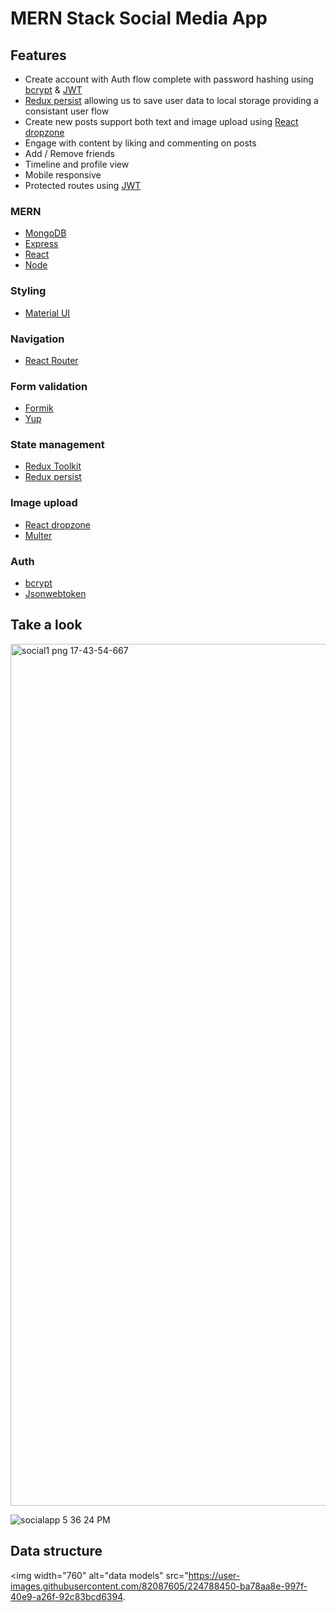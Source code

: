 # MERN Stack Social Media App

## Features
- Create account with Auth flow complete with password hashing using [bcrypt](https://www.npmjs.com/package/bcrypt) & [JWT](https://github.com/auth0/node-jsonwebtoken)
- [Redux persist](https://github.com/rt2zz/redux-persist) allowing us to save user data to local storage providing a consistant user flow
- Create new posts support both text and image upload using [React dropzone](https://react-dropzone.js.org/)
- Engage with content by liking and commenting on posts
- Add / Remove friends
- Timeline and profile view
- Mobile responsive
- Protected routes using [JWT](https://github.com/auth0/node-jsonwebtoken)

### MERN
- [MongoDB](https://www.mongodb.com/)
- [Express](https://expressjs.com/)
- [React](https://reactjs.org/)
- [Node](https://nodejs.org/en/download/)

### Styling
- [Material UI](https://mui.com/material-ui/getting-started/installation/)

### Navigation
- [React Router](https://reactrouter.com/en/v6.3.0/getting-started/installation)

### Form validation
- [Formik](https://formik.org/docs/overview)
- [Yup](https://github.com/jquense/yup)

### State management
- [Redux Toolkit](https://redux-toolkit.js.org/introduction/getting-started)
- [Redux persist](https://github.com/rt2zz/redux-persist)

### Image upload
- [React dropzone](https://react-dropzone.js.org/)
- [Multer](https://github.com/expressjs/multer)

### Auth
- [bcrypt](https://www.npmjs.com/package/bcrypt)
- [Jsonwebtoken](https://github.com/auth0/node-jsonwebtoken)

## Take a look

<img width="1379" alt="social1 png 17-43-54-667" src="https://user-images.githubusercontent.com/82087605/224725321-d59cc4df-ac7a-45c4-ab0a-e03374a88d50.png">

![socialapp 5 36 24 PM](https://user-images.githubusercontent.com/82087605/224725360-2efabb24-c506-4dc5-89cc-4a99ff6bb509.png)


## Data structure

<img width="760" alt="data models" src="https://user-images.githubusercontent.com/82087605/224788450-ba78aa8e-997f-40e9-a26f-92c83bcd6394.